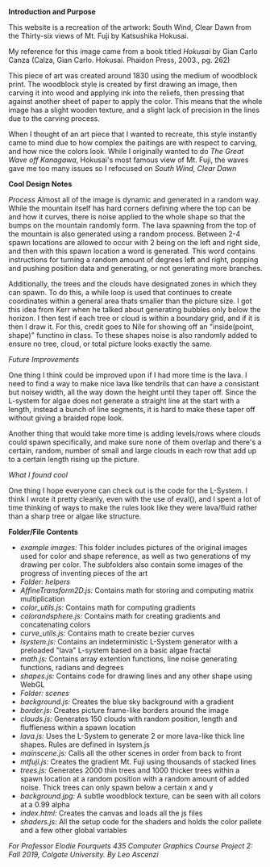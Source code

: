 **Introduction and Purpose**

This website is a recreation of the artwork: South Wind, Clear Dawn from the Thirty-six views of Mt. Fuji by Katsushika Hokusai.

My reference for this image came from a book titled *Hokusai* by Gian Carlo Canza (Calza, Gian Carlo. Hokusai. Phaidon Press, 2003., pg. 262)

This piece of art was created around 1830 using the medium of woodblock print. The woodblock style is created by first drawing an image, then carving it into wood and applying ink into the reliefs, then pressing that against another sheet of paper to apply the color. This means that the whole image has a slight wooden texture, and a slight lack of precision in the lines due to the carving process.

When I thought of an art piece that I wanted to recreate, this style instantly came to mind due to how complex the paitings are with respect to carving, and how nice the colors look. While I originally wanted to do *The Great Wave off Kanagawa*, Hokusai's most famous view of Mt. Fuji, the waves gave me too many issues so I refocused on *South Wind, Clear Dawn*

**Cool Design Notes**

*Process*
Almost all of the image is dynamic and generated in a random way. While the mountain itself has hard corners defining where the top can be and how it curves, there is noise applied to the whole shape so that the bumps on the mountain randomly form. The lava spawning from the top of the mountain is also generated using a random process. Between 2-4 spawn locations are allowed to occur with 2 being on the left and right side, and then with this spawn location a word is generated. This word contains instructions for turning a random amount of degrees left and right, popping and pushing position data and generating, or not generating more branches.

Additionally, the trees and the clouds have designated zones in which they can spawn. To do this, a while loop is used that continues to create coordinates within a general area thats smaller than the picture size. I got this idea from Kerr when he talked about generating bubbles only below the horizon. I then test if each tree or cloud is within a boundary grid, and if it is then I draw it. For this, credit goes to Nile for showing off an "inside(point, shape)" functino in class. To these shapes noise is also randomly added to ensure no tree, cloud, or total picture looks exactly the same.

*Future Improvements*

One thing I think could be improved upon if I had more time is the lava. I need to find a way to make nice lava like tendrils that can have a consistant but noisey width, all the way down the height until they taper off. Since the L-system for algae does not generate a straight line at the start with a length, instead a bunch of line segments, it is hard to make these taper off without giving a braided rope look.

Another thing that would take more time is adding levels/rows where clouds could spawn specifically, and make sure none of them overlap and there's a certain, random, number of small and large clouds in each row that add up to a certain length rising up the picture.

*What I found cool*

One thing I hope everyone can check out is the code for the L-System. I think I wrote it pretty cleanly, even with the use of eval(), and I spent a lot of time thinking of ways to make the rules look like they were lava/fluid rather than a sharp tree or algae like structure.

**Folder/File Contents**
- *example images:* This folder includes pictures of the original images used for color and shape reference, as well as two generations of my drawing per color. The subfolders also contain some images of the progress of inventing pieces of the art
- *Folder: helpers*
 - *AffineTransform2D.js:* Contains math for storing and computing matrix multiplication
 - *color_utils.js:* Contains math for computing gradients
 - *colorandsphere.js:* Contains math for creating gradients and concatenating colors
 - *curve_utils.js:* Contains math to create bezier curves
 - *lsystem.js:* Contains an indeterministic L-System generator with a preloaded "lava" L-system based on a basic algae fractal
 - *math.js:* Contains array extention functions, line noise generating functions, radians and degrees
 - *shapes.js:* Contains code for drawing lines and any other shape using WebGL
- *Folder: scenes*
 - *background.js:* Creates the blue sky background with a gradient
 - *border.js:* Creates picture frame-like borders around the image
 - *clouds.js:* Generates 150 clouds with random position, length and fluffieness within a spawn location 
 - *lava.js:* Uses the L-System to generate 2 or more lava-like thick line shapes. Rules are defined in lsystem.js
 - *mainscene.js:* Calls all the other scenes in order from back to front
 - *mtfuji.js:* Creates the gradient Mt. Fuji using thousands of stacked lines
 - *trees.js:* Generates 2000 thin trees and 1000 thicker trees within a spawn location at a random position with a random amount of added noise. Thick trees can only spawn below a certain x and y
- *background.jpg:* A subtle woodblock texture, can be seen with all colors at a 0.99 alpha
- *index.html:* Creates the canvas and loads all the js files
- *shaders.js:* All the setup code for the shaders and holds the color pallete and a few other global variables


*For Professor Elodie Fourquets 435 Computer Graphics Course*
*Project 2: Fall 2019, Colgate University. By Leo Ascenzi*
